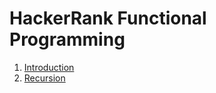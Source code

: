 # HackerRank Functional Programming

1. [Introduction](introduction/introduction.md)
2. [Recursion]()